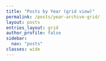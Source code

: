 ```yaml
---
title: "Posts by Year (grid view)"
permalink: /posts/year-archive-grid/
layout: posts
entries_layout: grid
author_profile: false
sidebar:
  nav: "posts"
classes: wide
---
```

